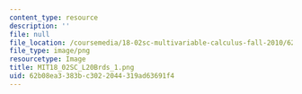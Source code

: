 ```yaml
---
content_type: resource
description: ''
file: null
file_location: /coursemedia/18-02sc-multivariable-calculus-fall-2010/62b08ea3383bc3022044319ad63691f4_MIT18_02SC_L20Brds_1.png
file_type: image/png
resourcetype: Image
title: MIT18_02SC_L20Brds_1.png
uid: 62b08ea3-383b-c302-2044-319ad63691f4
---
```

